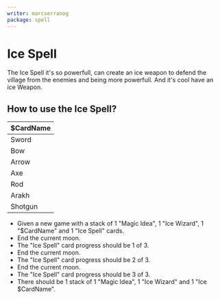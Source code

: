 ```yaml
---
writer: marcserranog
package: spell
---
```


# Ice Spell

The Ice Spell it's so powerfull, can create
an ice weapon to defend the village from the enemies 
and being more powerfull. And it's cool have an ice Weapon.

## How to use the Ice Spell?

| $CardName |
|-----------|
| Sword     |
| Bow       |
| Arrow     |
| Axe       |
| Rod       |
| Arakh     |
| Shotgun   |


 * Given a new game with a stack of 1 "Magic Idea", 1 "Ice Wizard", 1 "$CardName" and 1 "Ice Spell" cards.
 * End the current moon.
 * The "Ice Spell" card progress should be 1 of 3.
 * End the current moon.
 * The "Ice Spell" card progress should be 2 of 3.
 * End the current moon.
 * The "Ice Spell" card progress should be 3 of 3.
 * There should be 1 stack of 1 "Magic Idea", 1 "Ice Wizard" and 1 "Ice $CardName". 
